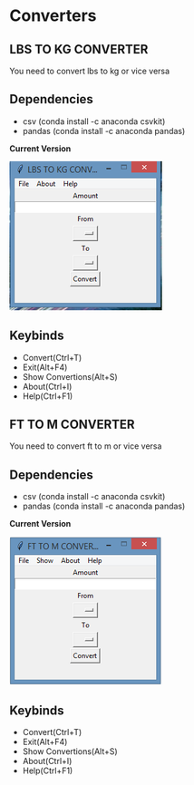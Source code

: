 # Converters


## LBS TO KG CONVERTER

You need to convert lbs to kg or vice versa

## Dependencies

<ul>
  <li> csv (conda install -c anaconda csvkit) </li>
  <li> pandas (conda install -c anaconda pandas) </li>
</ul>

**Current Version**

<p><img src ="lbs to kg converter.png" title = "lbs to kg converter Version"/> </p>

## Keybinds 
<ul>
  <li> Convert(Ctrl+T) </li>
  <li> Exit(Alt+F4) </li>
  <li> Show Convertions(Alt+S) </li>
  <li> About(Ctrl+I) </li>
  <li> Help(Ctrl+F1) </li>
</ul>

## FT TO M CONVERTER

 You need to convert ft to m or vice versa
 
 ## Dependencies

 <ul>
  <li> csv (conda install -c anaconda csvkit) </li>
  <li> pandas (conda install -c anaconda pandas) </li>
</ul>
 
 **Current Version**
 
 <p><img src ="ft to m.png" title = "ft to m converter Version"/> </p>

## Keybinds 
<ul>
  <li> Convert(Ctrl+T) </li>
  <li> Exit(Alt+F4) </li>
  <li> Show Convertions(Alt+S) </li>
  <li> About(Ctrl+I) </li>
  <li> Help(Ctrl+F1) </li>
</ul>

 
